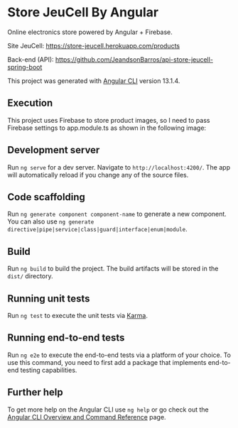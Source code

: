# Store JeuCell By Angular

Online electronics store powered by Angular + Firebase.

Site JeuCell: https://store-jeucell.herokuapp.com/products

Back-end (API): https://github.com/JeandsonBarros/api-store-jeucell-spring-boot

This project was generated with [Angular CLI](https://github.com/angular/angular-cli) version 13.1.4.

## Execution

This project uses Firebase to store product images, so I need to pass Firebase settings to app.module.ts as shown in the following image:


## Development server

Run `ng serve` for a dev server. Navigate to `http://localhost:4200/`. The app will automatically reload if you change any of the source files.

## Code scaffolding

Run `ng generate component component-name` to generate a new component. You can also use `ng generate directive|pipe|service|class|guard|interface|enum|module`.

## Build

Run `ng build` to build the project. The build artifacts will be stored in the `dist/` directory.

## Running unit tests

Run `ng test` to execute the unit tests via [Karma](https://karma-runner.github.io).

## Running end-to-end tests

Run `ng e2e` to execute the end-to-end tests via a platform of your choice. To use this command, you need to first add a package that implements end-to-end testing capabilities.

## Further help

To get more help on the Angular CLI use `ng help` or go check out the [Angular CLI Overview and Command Reference](https://angular.io/cli) page.
